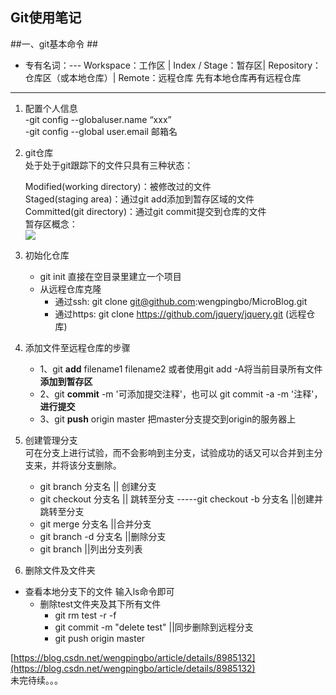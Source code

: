 ## Git使用笔记 ##


##一、git基本命令  ##


- 专有名词：---
  Workspace：工作区    |
  Index / Stage：暂存区|
  Repository：仓库区（或本地仓库）|
  Remote：远程仓库
    先有本地仓库再有远程仓库
----------
1. 配置个人信息  
   -git config --globaluser.name “xxx”  
   -git config --global user.email 邮箱名  

1. git仓库  
   处于处于git跟踪下的文件只具有三种状态：

     Modified(working directory)：被修改过的文件  
     Staged(staging area)：通过git add添加到暂存区域的文件  
     Committed(git directory)：通过git commit提交到仓库的文件  
暂存区概念：  
![](https://img-blog.csdn.net/20130528155930330)  
1. 初始化仓库  
   
   - git init 直接在空目录里建立一个项目  
   - 从远程仓库克隆  
        - 通过ssh:   git clone git@github.com:wengpingbo/MicroBlog.git  
        - 通过https: git clone https://github.com/jquery/jquery.git (远程仓库)  
  
1. 添加文件至远程仓库的步骤  
   - 1、git **add** filename1 filename2 或者使用git add -A将当前目录所有文件**添加到暂存区**  
   - 2、git **commit** -m '可添加提交注释'，也可以 git commit -a -m '注释'，**进行提交**  
   - 3、git **push** origin master 把master分支提交到origin的服务器上  
1. 创建管理分支  
     可在分支上进行试验，而不会影响到主分支，试验成功的话又可以合并到主分支来，并将该分支删除。  
   - git branch 分支名   || 创建分支    
   - git checkout 分支名  || 跳转至分支 -----git checkout -b 分支名 ||创建并跳转至分支
   - git merge 分支名    ||合并分支
   - git branch -d 分支名    ||删除分支
   - git branch  ||列出分支列表  
  
  
  
  
1. 删除文件及文件夹
 - 查看本地分支下的文件 输入ls命令即可  
   - 删除test文件夹及其下所有文件
     - git rm test -r -f
     - git commit -m "delete test" ||同步删除到远程分支
     - git push origin master  
     
[https://blog.csdn.net/wengpingbo/article/details/8985132](https://blog.csdn.net/wengpingbo/article/details/8985132)  
未完待续。。。
      

   